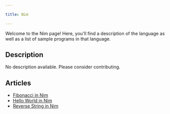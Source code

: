 ```yaml
---

title: Nim

---
```


Welcome to the Nim page! Here, you'll find a description of the language as well as a list of sample programs in that language.

## Description

No description available. Please consider contributing.

## Articles

- [Fibonacci in Nim](https://sampleprograms.io/projects/fibonacci/nim)
- [Hello World in Nim](https://sampleprograms.io/projects/hello-world/nim)
- [Reverse String in Nim](https://sampleprograms.io/projects/reverse-string/nim)